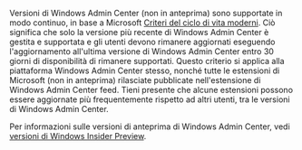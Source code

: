 Versioni di Windows Admin Center (non in anteprima) sono supportate in modo continuo, in base a Microsoft [Criteri del ciclo di vita moderni](https://support.microsoft.com/help/30881/modern-lifecycle-policy). Ciò significa che solo la versione più recente di Windows Admin Center è gestita e supportata e gli utenti devono rimanere aggiornati eseguendo l'aggiornamento all'ultima versione di Windows Admin Center entro 30 giorni di disponibilità di rimanere supportati. Questo criterio si applica alla piattaforma Windows Admin Center stesso, nonché tutte le estensioni di Microsoft (non in anteprima) rilasciate pubblicate nell'estensione di Windows Admin Center feed. Tieni presente che alcune estensioni possono essere aggiornate più frequentemente rispetto ad altri utenti, tra le versioni di Windows Admin Center.

Per informazioni sulle versioni di anteprima di Windows Admin Center, vedi [versioni di Windows Insider Preview](https://www.microsoft.com/en-us/software-download/windowsinsiderpreviewserver).